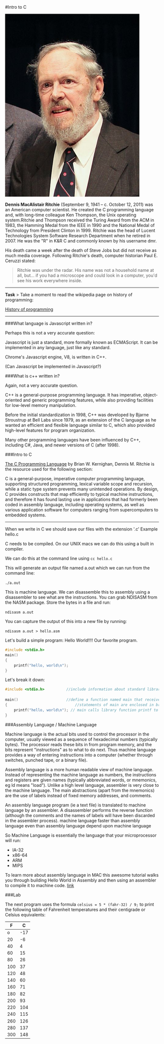 #Intro to C

![](dennis-ritchie.jpg)

**Dennis MacAlistair Ritchie** (September 9, 1941 – c. October 12, 2011) was an American computer scientist. He created the C programming language and, with long-time colleague Ken Thompson, the Unix operating system.Ritchie and Thompson received the Turing Award from the ACM in 1983, the Hamming Medal from the IEEE in 1990 and the National Medal of Technology from President Clinton in 1999. Ritchie was the head of Lucent Technologies System Software Research Department when he retired in 2007. He was the "R" in K&R C and commonly known by his username dmr.

His death came a week after the death of Steve Jobs but did not receive as much media coverage. Following Ritchie's death, computer historian Paul E. Ceruzzi stated:

> Ritchie was under the radar. His name was not a household name at all, but... if you had a microscope and could look in a computer, you'd see his work everywhere inside.


---

**Task** > Take a moment to read the wikipedia page on history of programming:

[History of programming](https://en.wikipedia.org/wiki/History_of_programming_languages)

---

###What language is Javascript written in?

Perhaps this is not a very accurate question:

Javascript is just a standard, more formally known as ECMAScript. It can be implemented in any language, just like any standard. 

Chrome's Javascript engine, V8, is written in C++.

(Can Javascript be implemented in Javascript?)


###What is c++ written in?

Again, not a very accurate question. 

C++ is a general-purpose programming language. It has imperative, object-oriented and generic programming features, while also providing facilities for low-level memory manipulation.

Before the initial standardization in 1998, C++ was developed by Bjarne Stroustrup at Bell Labs since 1979, as an extension of the C language as he wanted an efficient and flexible language similar to C, which also provided high-level features for program organization.

Many other programming languages have been influenced by C++, including C#, Java, and newer versions of C (after 1998).

###Intro to C

[The C Programming Language](http://www.amazon.com/The-Programming-Language-Brian-Kernighan/dp/0131103628) by Brian W. Kernighan, Dennis M. Ritchie is the resource used for the following section:

C is a general-purpose, imperative computer programming language, supporting structured programming, lexical variable scope and recursion, while a static type system prevents many unintended operations. By design, C provides constructs that map efficiently to typical machine instructions, and therefore it has found lasting use in applications that had formerly been coded in assembly language, including operating systems, as well as various application software for computers ranging from supercomputers to embedded systems.

---

When we write in C we should save our files with the extension '.c' Example hello.c 

C needs to be compiled. On our UNIX macs we can do this using a built in compiler. 

We can do this at the command line using `cc hello.c`

This will generate an output file named a.out which we can run from the command line:

`./a.out`

This is machine language. We can disassemble this to assembly using a disassembler to see what are the instructions. You can grab NDISASM from the NASM package. Store the bytes in a file and run:

`ndisasm a.out`

You can capture the output of this into a new file by running:

`ndisasm a.out > hello.asm`


Let's build a simple program: Hello World!!!! Our favorite program. 

```c
#include <stdio.h> 
main() 
{
	printf("hello, world\n"); 
}
```

Let's break it down:

```c
#include <stdio.h> 			//include information about standard library

main() 			  			//define a function named main that receives no argument values
{ 					  			//statements of main are enclosed in braces
	printf("hello, world\n"); // main calls library function printf to print this sequence oj characters; \n represents the new line character
}
```

###Assembly Language / Machine Language

Machine language is the actual bits used to control the processor in the computer, usually viewed as a sequence of hexadecimal numbers (typically bytes). The processor reads these bits in from program memory, and the bits represent "instructions" as to what to do next. 
Thus machine language provides a way of entering instructions into a computer (whether through switches, punched tape, or a binary file). 

Assembly language is a more human readable view of machine language. Instead of representing the machine language as numbers, the instructions and registers are given names (typically abbreviated words, or mnemonics, eg ld means "load"). Unlike a high level language, assembler is very close to the machine language. The main abstractions (apart from the mnemonics) are the use of labels instead of fixed memory addresses, and comments. 

An assembly language program (ie a text file) is translated to machine language by an assembler. A disassembler performs the reverse function (although the comments and the names of labels will have been discarded in the assembler process). 
machine language faster than assembly language even than assembly language depend upon machine language

So Machine Language is essentially the language that your microprocessor will run:

* IA-32
* x86-64 
* ARM
* MIPS

To learn more about assembly language in MAC this awesome tutorial walks you through building Hello World in Assembly and then using an assembler to compile it to machine code. [link](http://www.idryman.org/blog/2014/12/02/writing-64-bit-assembly-on-mac-os-x/)

###Lab

The next program uses the formula `celsius = 5 * (fahr-32) / 9;`
 to print the following table of Fahrenheit temperatures and their centigrade or Celsius equivalents:

|F   | C
|----|----
|o   |-17 
|20  |-6 
|40  | 4 
|60  | 15 
|80  | 26 
|100 | 37 
|120 | 48 
|140 | 60 
|160 | 71 
|180 | 82 
|200 | 93 
|220 | 104 
|240 | 115 
|260 | 126 
|280 | 137 
|300 | 148






